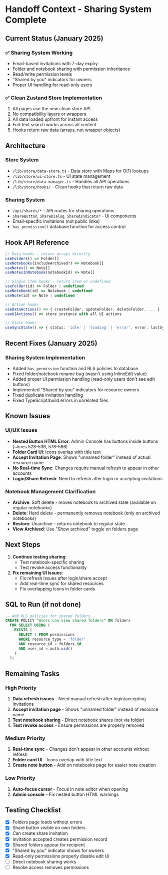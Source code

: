 # Handoff Context - Sharing System Complete

## Current Status (January 2025)

### ✅ Sharing System Working

- Email-based invitations with 7-day expiry
- Folder and notebook sharing with permission inheritance
- Read/write permission levels
- "Shared by you" indicators for owners
- Proper UI handling for read-only users

### ✅ Clean Zustand Store Implementation

1. All pages use the new clean store API
2. No compatibility layers or wrappers
3. All data loaded upfront for instant access
4. Full-text search works across all content
5. Hooks return raw data (arrays, not wrapper objects)

## Architecture

### Store System

- `/lib/store/data-store.ts` - Data store with Maps for O(1) lookups
- `/lib/store/ui-store.ts` - UI state management
- `/lib/store/data-manager.ts` - Handles all API operations
- `/lib/store/hooks/` - Clean hooks that return raw data

### Sharing System

- `/api/shares/*` - API routes for sharing operations
- `ShareButton`, `ShareDialog`, `SharedIndicator` - UI components
- Email-specific invitations (not public links)
- `has_permission()` database function for access control

## Hook API Reference

```typescript
// Data hooks - return arrays directly
useFolders() => Folder[]
useNotebooks(includeArchived?) => Notebook[]
useNotes() => Note[]
useNotesInNotebook(notebookId) => Note[]

// Single item hooks - return item or undefined
useFolder(id) => Folder | undefined
useNotebook(id) => Notebook | undefined
useNote(id) => Note | undefined

// Action hooks
useDataActions() => { createFolder, updateFolder, deleteFolder, ... }
useUIActions() => store instance with all UI actions

// State hooks
useSyncState() => { status: 'idle' | 'loading' | 'error', error, lastSyncTime }
```

## Recent Fixes (January 2025)

### Sharing System Implementation

- Added `has_permission` function and RLS policies to database
- Fixed folder/notebook rename bug (wasn't using InlineEdit value)
- Added proper UI permission handling (read-only users don't see edit buttons)
- Implemented "Shared by you" indicators for resource owners
- Fixed duplicate invitation handling
- Fixed TypeScript/build errors in unrelated files

## Known Issues

### UI/UX Issues

- **Nested Button HTML Error**: Admin Console has buttons inside buttons (~lines 528-536, 578-586)
- **Folder Card UI**: Icons overlap with title text
- **Accept Invitation Page**: Shows "unnamed folder" instead of actual resource name
- **No Real-time Sync**: Changes require manual refresh to appear in other accounts
- **Login/Share Refresh**: Need to refresh after login or accepting invitations

### Notebook Management Clarification

- **Archive**: Soft delete - moves notebook to archived state (available on regular notebooks)
- **Delete**: Hard delete - permanently removes notebook (only on archived notebooks)
- **Restore**: Unarchive - returns notebook to regular state
- **View Archived**: Use "Show archived" toggle on folders page

## Next Steps

1. **Continue testing sharing**:
   - Test notebook-specific sharing
   - Test revoke access functionality
2. **Fix remaining UI issues**:
   - Fix refresh issues after login/share accept
   - Add real-time sync for shared resources
   - Fix overlapping icons in folder cards

## SQL to Run (if not done)

```sql
-- Add RLS policies for shared folders
CREATE POLICY "Users can view shared folders" ON folders
  FOR SELECT USING (
    EXISTS (
      SELECT 1 FROM permissions
      WHERE resource_type = 'folder'
      AND resource_id = folders.id
      AND user_id = auth.uid()
    )
  );
```

## Remaining Tasks

### High Priority

1. **Data refresh issues** - Need manual refresh after login/accepting invitations
2. **Accept invitation page** - Shows "unnamed folder" instead of resource name
3. **Test notebook sharing** - Direct notebook shares (not via folder)
4. **Test revoke access** - Ensure permissions are properly removed

### Medium Priority

1. **Real-time sync** - Changes don't appear in other accounts without refresh
2. **Folder card UI** - Icons overlap with title text
3. **Create note button** - Add on notebooks page for easier note creation

### Low Priority

1. **Auto-focus cursor** - Focus in note editor when opening
2. **Admin console** - Fix nested button HTML warnings

## Testing Checklist

- [x] Folders page loads without errors
- [x] Share button visible on own folders
- [x] Can create share invitation
- [x] Invitation accepted creates permission record
- [x] Shared folders appear for recipient
- [x] "Shared by you" indicator shows for owners
- [x] Read-only permissions properly disable edit UI
- [ ] Direct notebook sharing works
- [ ] Revoke access removes permissions
